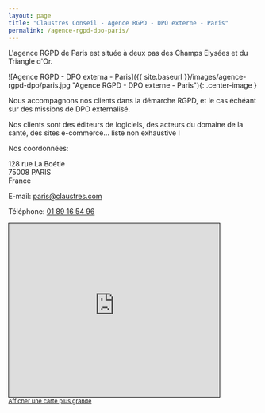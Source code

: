 ```yaml
---
layout: page
title: "Claustres Conseil - Agence RGPD - DPO externe - Paris"
permalink: /agence-rgpd-dpo-paris/
---
```

L'agence RGPD de Paris est située à deux pas des Champs Elysées et du Triangle d'Or.

![Agence RGPD - DPO externa - Paris]({{ site.baseurl }}/images/agence-rgpd-dpo/paris.jpg "Agence RGPD - DPO externe - Paris"){: .center-image }

Nous accompagnons nos clients dans la démarche RGPD, et le cas échéant sur des missions de DPO externalisé.

Nos clients sont des éditeurs de logiciels, des acteurs du domaine de la santé, des sites e-commerce... liste non exhaustive !

Nos coordonnées:

128 rue La Boétie<br>
75008 PARIS<br>
France

E-mail: [paris@claustres.com](mailto:paris@claustres.com)

Téléphone: [01 89 16 54 96](tel:+33189165496)

<iframe width="425" height="350" frameborder="0" scrolling="no" marginheight="0" marginwidth="0" src="https://www.openstreetmap.org/export/embed.html?bbox=2.301721572875977%2C48.86808829986917%2C2.3101544380187993%2C48.87371976669954&amp;layer=mapnik&amp;marker=48.870904112514715%2C2.3059380054473877" style="border: 1px solid black"></iframe><br/><small><a href="https://www.openstreetmap.org/?mlat=48.87090&amp;mlon=2.30594#map=17/48.87090/2.30594">Afficher une carte plus grande</a></small>
